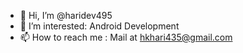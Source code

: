 - 👋 Hi, I’m @haridev495
- 👀 I’m interested: Android Development
- 📫 How to reach me : Mail at hkhari435@gmail.com

